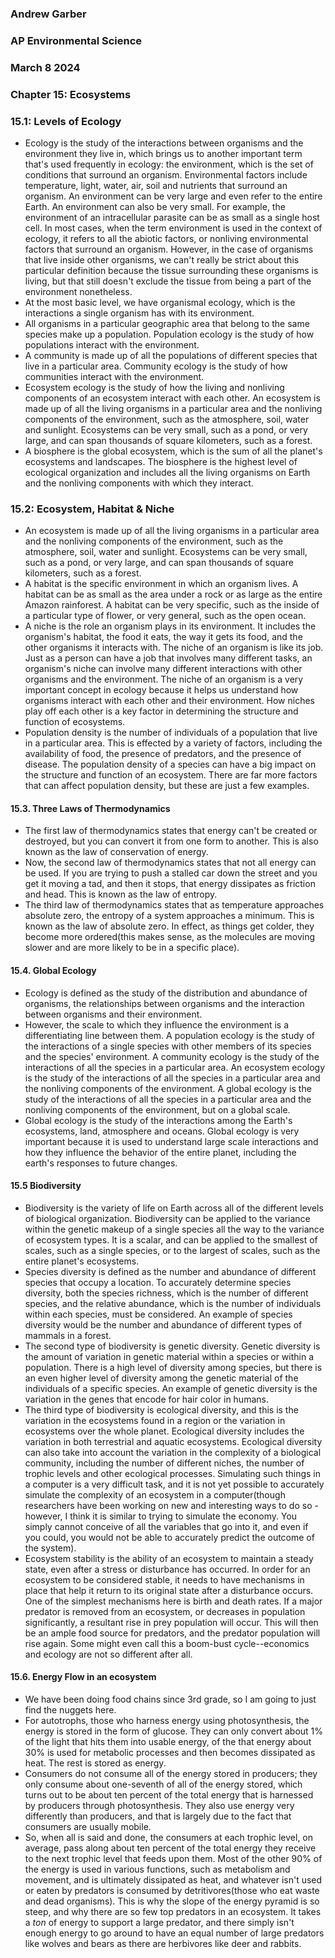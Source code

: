 ### Andrew Garber
### AP Environmental Science
### March 8 2024
### Chapter 15: Ecosystems

### 15.1: Levels of Ecology
 - Ecology is the study of the interactions between organisms and the environment they live in, which brings us to another important term that's used frequently in ecology: the environment, which is the set of conditions that surround an organism. Environmental factors include temperature, light, water, air, soil and nutrients that surround an organism. An environment can be very large and even refer to the entire Earth. An environment can also be very small. For example, the environment of an intracellular parasite can be as small as a single host cell. In most cases, when the term environment is used in the context of ecology, it refers to all the abiotic factors, or nonliving environmental factors that surround an organism. However, in the case of organisms that live inside other organisms, we can't really be strict about this particular definition because the tissue surrounding these organisms is living, but that still doesn't exclude the tissue from being a part of the environment nonetheless.
 - At the most basic level, we have organismal ecology, which is the interactions a single organism has with its environment.
 - All organisms in a particular geographic area that belong to the same species make up a population. Population ecology is the study of how populations interact with the environment.
 - A community is made up of all the populations of different species that live in a particular area. Community ecology is the study of how communities interact with the environment.
 - Ecosystem ecology is the study of how the living and nonliving components of an ecosystem interact with each other. An ecosystem is made up of all the living organisms in a particular area and the nonliving components of the environment, such as the atmosphere, soil, water and sunlight. Ecosystems can be very small, such as a pond, or very large, and can span thousands of square kilometers, such as a forest.
 - A biosphere is the global ecosystem, which is the sum of all the planet's ecosystems and landscapes. The biosphere is the highest level of ecological organization and includes all the living organisms on Earth and the nonliving components with which they interact.

### 15.2: Ecosystem, Habitat & Niche
 - An ecosystem is made up of all the living organisms in a particular area and the nonliving components of the environment, such as the atmosphere, soil, water and sunlight. Ecosystems can be very small, such as a pond, or very large, and can span thousands of square kilometers, such as a forest.
 - A habitat is the specific environment in which an organism lives. A habitat can be as small as the area under a rock or as large as the entire Amazon rainforest. A habitat can be very specific, such as the inside of a particular type of flower, or very general, such as the open ocean.
 - A niche is the role an organism plays in its environment. It includes the organism's habitat, the food it eats, the way it gets its food, and the other organisms it interacts with. The niche of an organism is like its job. Just as a person can have a job that involves many different tasks, an organism's niche can involve many different interactions with other organisms and the environment. The niche of an organism is a very important concept in ecology because it helps us understand how organisms interact with each other and their environment. How niches play off each other is a key factor in determining the structure and function of ecosystems.
 - Population density is the number of individuals of a population that live in a particular area. This is effected by a variety of factors, including the availability of food, the presence of predators, and the presence of disease. The population density of a species can have a big impact on the structure and function of an ecosystem. There are far more factors that can affect population density, but these are just a few examples.

#### 15.3. Three Laws of Thermodynamics
 - The first law of thermodynamics states that energy can't be created or destroyed, but you can convert it from one form to another. This is also known as the law of conservation of energy. 
 - Now, the second law of thermodynamics states that not all energy can be used. If you are trying to push a stalled car down the street and you get it moving a tad, and then it stops, that energy dissipates as friction and head. This is known as the law of entropy. 
 - The third law of thermodynamics states that as temperature approaches absolute zero, the entropy of a system approaches a minimum. This is known as the law of absolute zero. In effect, as things get colder, they become more ordered(this makes sense, as the molecules are moving slower and are more likely to be in a specific place).

#### 15.4. Global Ecology
 - Ecology is defined as the study of the distribution and abundance of organisms, the relationships between organisms and the interaction between organisms and their environment.
 - However, the scale to which they influence the environment is a differentiating line between them. A population ecology is the study of the interactions of a single species with other members of its species and the species' environment. A community ecology is the study of the interactions of all the species in a particular area. An ecosystem ecology is the study of the interactions of all the species in a particular area and the nonliving components of the environment. A global ecology is the study of the interactions of all the species in a particular area and the nonliving components of the environment, but on a global scale.
 - Global ecology is the study of the interactions among the Earth's ecosystems, land, atmosphere and oceans. Global ecology is very important because it is used to understand large scale interactions and how they influence the behavior of the entire planet, including the earth's responses to future changes.

#### 15.5 Biodiversity
 - Biodiversity is the variety of life on Earth across all of the different levels of biological organization. Biodiversity can be applied to the variance within the genetic makeup of a single species all the way to the variance of ecosystem types. It is a scalar, and can be applied to the smallest of scales, such as a single species, or to the largest of scales, such as the entire planet's ecosystems.
 - Species diversity is defined as the number and abundance of different species that occupy a location. To accurately determine species diversity, both the species richness, which is the number of different species, and the relative abundance, which is the number of individuals within each species, must be considered. An example of species diversity would be the number and abundance of different types of mammals in a forest.
 - The second type of biodiversity is genetic diversity. Genetic diversity is the amount of variation in genetic material within a species or within a population. There is a high level of diversity among species, but there is an even higher level of diversity among the genetic material of the individuals of a specific species. An example of genetic diversity is the variation in the genes that encode for hair color in humans.
 - The third type of biodiversity is ecological diversity, and this is the variation in the ecosystems found in a region or the variation in ecosystems over the whole planet. Ecological diversity includes the variation in both terrestrial and aquatic ecosystems. Ecological diversity can also take into account the variation in the complexity of a biological community, including the number of different niches, the number of trophic levels and other ecological processes. Simulating such things in a computer is a very difficult task, and it is not yet possible to accurately simulate the complexity of an ecosystem in a computer(though researchers have been working on new and interesting ways to do so - however, I think it is similar to trying to simulate the economy. You simply cannot conceive of all the variables that go into it, and even if you could, you would not be able to accurately predict the outcome of the system).
 - Ecosystem stability is the ability of an ecosystem to maintain a steady state, even after a stress or disturbance has occurred. In order for an ecosystem to be considered stable, it needs to have mechanisms in place that help it return to its original state after a disturbance occurs. One of the simplest mechanisms here is birth and death rates. If a major predator is removed from an ecosystem, or decreases in population significantly, a resultant rise in prey population will occur. This will then be an ample food source for predators, and the predator population will rise again. Some might even call this a boom-bust cycle--economics and ecology are not so different after all.

#### 15.6. Energy Flow in an ecosystem
 - We have been doing food chains since 3rd grade, so I am going to just find the nuggets here.
 - For autotrophs, those who harness energy using photosynthesis, the energy is stored in the form of glucose. They can only convert about 1% of the light that hits them into usable energy, of the that energy about 30% is used for metabolic processes and then becomes dissipated as heat. The rest is stored as energy.
 - Consumers do not consume all of the energy stored in producers; they only consume about one-seventh of all of the energy stored, which turns out to be about ten percent of the total energy that is harnessed by producers through photosynthesis. They also use energy very differently than producers, and that is largely due to the fact that consumers are usually mobile.
 - So, when all is said and done, the consumers at each trophic level, on average, pass along about ten percent of the total energy they receive to the next trophic level that feeds upon them. Most of the other 90% of the energy is used in various functions, such as metabolism and movement, and is ultimately dissipated as heat, and whatever isn't used or eaten by predators is consumed by detritivores(those who eat waste and dead organisms). This is why the slope of the energy pyramid is so steep, and why there are so few top predators in an ecosystem. It takes a *ton* of energy to support a large predator, and there simply isn't enough energy to go around to have an equal number of large predators like wolves and bears as there are herbivores like deer and rabbits.